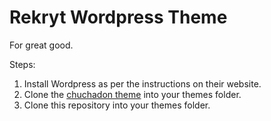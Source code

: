 Rekryt Wordpress Theme 
=================

For great good.

Steps:

1. Install Wordpress as per the instructions on their website.
1. Clone the [chuchadon theme](https://github.com/samikeijonen/chuchadon) into
   your themes folder.
1. Clone this repository into your themes folder.
